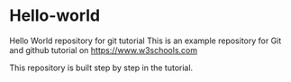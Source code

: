 # Hello-world 
Hello World repository for git tutorial 
This is an example repository for Git and github tutorial on 
https://www.w3schools.com

This repository is built step by step in the tutorial.
